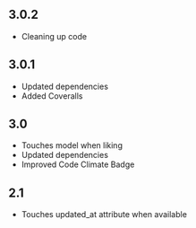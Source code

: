 3.0.2
-----
* Cleaning up code

3.0.1
-----
* Updated dependencies
* Added Coveralls

3.0
---
* Touches model when liking
* Updated dependencies
* Improved Code Climate Badge

2.1
---
* Touches updated_at attribute when available
